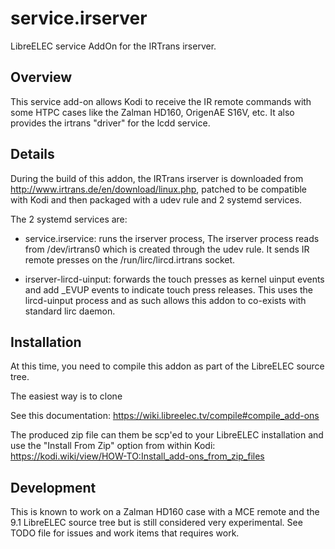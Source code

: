 # service.irserver

LibreELEC service AddOn for the IRTrans irserver. 

## Overview

This service add-on allows Kodi to receive the IR remote commands with
some HTPC cases like the Zalman HD160, OrigenAE S16V, etc. It also
provides the irtrans "driver" for the lcdd service.

## Details

During the build of this addon, the IRTrans irserver is downloaded
from http://www.irtrans.de/en/download/linux.php, patched to be
compatible with Kodi and then packaged with a udev rule and 2 systemd
services.

The 2 systemd services are:

  - service.irservice: runs the irserver process, The irserver process
    reads from /dev/irtrans0 which is created through the udev
    rule. It sends IR remote presses on the /run/lirc/lircd.irtrans
    socket.
	
  - irserver-lircd-uinput: forwards the touch presses as kernel uinput
    events and add _EVUP events to indicate touch press releases. This
    uses the lircd-uinput process and as such allows this addon to
    co-exists with standard lirc daemon. 
	
## Installation

At this time, you need to compile this addon as part of the LibreELEC
source tree. 

The easiest way is to clone 

See this documentation: https://wiki.libreelec.tv/compile#compile_add-ons

The produced zip file can them be scp'ed to your LibreELEC
installation and use the "Install From Zip" option from within Kodi:
https://kodi.wiki/view/HOW-TO:Install_add-ons_from_zip_files

## Development

This is known to work on a Zalman HD160 case with a MCE remote and the
9.1 LibreELEC source tree but is still considered very
experimental. See TODO file for issues and work items that requires
work.
